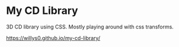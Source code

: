 # My CD Library
3D CD library using CSS.
Mostly playing around with css transforms.

https://willys0.github.io/my-cd-library/
